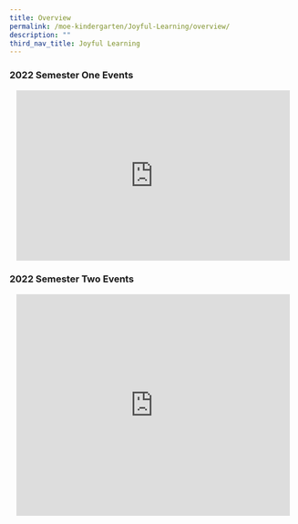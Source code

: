 ```yaml
---
title: Overview
permalink: /moe-kindergarten/Joyful-Learning/overview/
description: ""
third_nav_title: Joyful Learning
---
```

### 2022 Semester One Events

<center>
<iframe src="https://docs.google.com/presentation/d/e/2PACX-1vS_1zJXs84Tu9h2-P44C7YSsih7nyWrjp87oqeAMyXsw1McIyLJPYKHsYleuOAqdTYMvvxOuhTZyStb/embed?start=false&amp;loop=false&amp;delayms=5000" frameborder="0" width="480" height="299" allowfullscreen="true"></iframe>
	</center>

### 2022 Semester Two Events

<center>
<iframe allowfullscreen="true" height="389" width="480" frameborder="0" src="https://docs.google.com/presentation/d/e/2PACX-1vSGu2KmiyVCO9BqBK6mHIBwfrZPmtsqCQj3M7iZT8SKMcbEehvdecUVVhF1GGmUjw/embed?start=true&amp;loop=true&amp;delayms=3000"></iframe>
	</center>